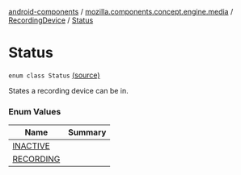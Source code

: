 [android-components](../../../index.md) / [mozilla.components.concept.engine.media](../../index.md) / [RecordingDevice](../index.md) / [Status](./index.md)

# Status

`enum class Status` [(source)](https://github.com/mozilla-mobile/android-components/blob/master/components/concept/engine/src/main/java/mozilla/components/concept/engine/media/RecordingDevice.kt#L28)

States a recording device can be in.

### Enum Values

| Name | Summary |
|---|---|
| [INACTIVE](-i-n-a-c-t-i-v-e.md) |  |
| [RECORDING](-r-e-c-o-r-d-i-n-g.md) |  |

